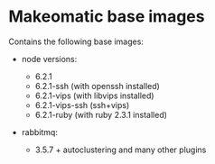 # Makeomatic base images

Contains the following base images:

* node versions:
  - 6.2.1
  - 6.2.1-ssh (with openssh installed)
  - 6.2.1-vips (with libvips installed)
  - 6.2.1-vips-ssh (ssh+vips)
  - 6.2.1-ruby (with ruby 2.3.1 installed)

* rabbitmq:
  - 3.5.7 + autoclustering and many other plugins
